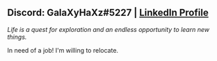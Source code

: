## Discord: GalaXyHaXz#5227 | [LinkedIn Profile](https://www.linkedin.com/public-profile/in/andi-seilee-016798204/)

*Life is a quest for exploration and an endless opportunity to learn new things.*

In need of a job! I'm willing to relocate.

<!--
**galaxyhaxz/galaxyhaxz** is a ✨ _special_ ✨ repository because its `README.md` (this file) appears on your GitHub profile.

Here are some ideas to get you started:

- 🔭 I’m currently working on ...
- 🌱 I’m currently learning ...
- 👯 I’m looking to collaborate on ...
- 🤔 I’m looking for help with ...
- 💬 Ask me about ...
- 📫 How to reach me: ...
- 😄 Pronouns: ...
- ⚡ Fun fact: ...
-->
